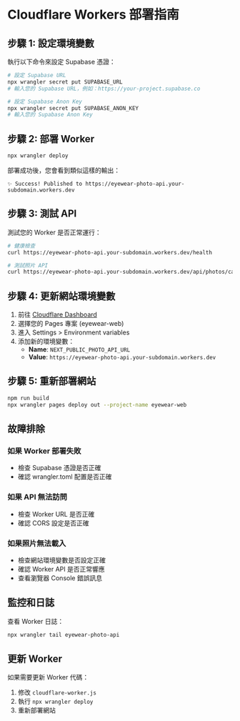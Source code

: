 # Cloudflare Workers 部署指南

## 步驟 1: 設定環境變數

執行以下命令來設定 Supabase 憑證：

```bash
# 設定 Supabase URL
npx wrangler secret put SUPABASE_URL
# 輸入您的 Supabase URL，例如：https://your-project.supabase.co

# 設定 Supabase Anon Key
npx wrangler secret put SUPABASE_ANON_KEY
# 輸入您的 Supabase Anon Key
```

## 步驟 2: 部署 Worker

```bash
npx wrangler deploy
```

部署成功後，您會看到類似這樣的輸出：

```
✨ Success! Published to https://eyewear-photo-api.your-subdomain.workers.dev
```

## 步驟 3: 測試 API

測試您的 Worker 是否正常運行：

```bash
# 健康檢查
curl https://eyewear-photo-api.your-subdomain.workers.dev/health

# 測試照片 API
curl https://eyewear-photo-api.your-subdomain.workers.dev/api/photos/cat/egory/hero
```

## 步驟 4: 更新網站環境變數

1. 前往 [Cloudflare Dashboard](https://dash.cloudflare.com)
2. 選擇您的 Pages 專案 (eyewear-web)
3. 進入 Settings > Environment variables
4. 添加新的環境變數：
   - **Name**: `NEXT_PUBLIC_PHOTO_API_URL`
   - **Value**: `https://eyewear-photo-api.your-subdomain.workers.dev`

## 步驟 5: 重新部署網站

```bash
npm run build
npx wrangler pages deploy out --project-name eyewear-web
```

## 故障排除

### 如果 Worker 部署失敗

- 檢查 Supabase 憑證是否正確
- 確認 wrangler.toml 配置是否正確

### 如果 API 無法訪問

- 檢查 Worker URL 是否正確
- 確認 CORS 設定是否正確

### 如果照片無法載入

- 檢查網站環境變數是否設定正確
- 確認 Worker API 是否正常響應
- 查看瀏覽器 Console 錯誤訊息

## 監控和日誌

查看 Worker 日誌：

```bash
npx wrangler tail eyewear-photo-api
```

## 更新 Worker

如果需要更新 Worker 代碼：

1. 修改 `cloudflare-worker.js`
2. 執行 `npx wrangler deploy`
3. 重新部署網站
